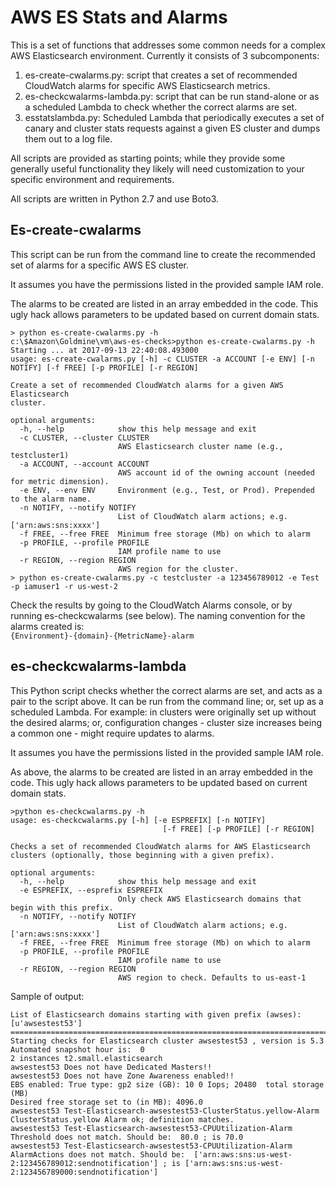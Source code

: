 
AWS ES Stats and Alarms
====================
This is a set of functions that addresses some common needs for a complex AWS Elasticsearch environment. Currently it consists of 3 subcomponents:

1. es-create-cwalarms.py: script that creates a set of recommended CloudWatch alarms for specific AWS Elasticsearch metrics.
2. es-checkcwalarms-lambda.py: script that can be run stand-alone or as a scheduled Lambda to check whether the correct alarms are set. 
3. esstatslambda.py: Scheduled Lambda that periodically executes a set of canary and cluster stats requests against a given ES cluster and dumps them out to a log file. 

All scripts are provided as starting points; while they provide some generally useful functionality they likely will need customization to your specific environment and requirements.

All scripts are written in Python 2.7 and use Boto3.

Es-create-cwalarms
-------
This script can be run from the command line to create the recommended set of alarms for a specific AWS ES cluster.

It assumes you have the permissions listed in the provided sample IAM role.

The alarms to be created are listed in an array embedded in the code. This ugly hack allows parameters to be updated based on current domain stats.
```
> python es-create-cwalarms.py -h
c:\$Amazon\Goldmine\vm\aws-es-checks>python es-create-cwalarms.py -h
Starting ... at 2017-09-13 22:40:08.493000
usage: es-create-cwalarms.py [-h] -c CLUSTER -a ACCOUNT [-e ENV] [-n NOTIFY] [-f FREE] [-p PROFILE] [-r REGION]

Create a set of recommended CloudWatch alarms for a given AWS Elasticsearch
cluster.

optional arguments:
  -h, --help            show this help message and exit
  -c CLUSTER, --cluster CLUSTER
                        AWS Elasticsearch cluster name (e.g., testcluster1)
  -a ACCOUNT, --account ACCOUNT
                        AWS account id of the owning account (needed for metric dimension).
  -e ENV, --env ENV     Environment (e.g., Test, or Prod). Prepended to the alarm name.
  -n NOTIFY, --notify NOTIFY
                        List of CloudWatch alarm actions; e.g. ['arn:aws:sns:xxxx']
  -f FREE, --free FREE  Minimum free storage (Mb) on which to alarm
  -p PROFILE, --profile PROFILE
                        IAM profile name to use
  -r REGION, --region REGION
                        AWS region for the cluster.
> python es-create-cwalarms.py -c testcluster -a 123456789012 -e Test -p iamuser1 -r us-west-2
```
Check the results by going to the CloudWatch Alarms console, or by running es-checkcwalarms (see below). The naming convention for the alarms created is:  
```{Environment}-{domain}-{MetricName}-alarm```

es-checkcwalarms-lambda
------
This Python script checks whether the correct alarms are set, and acts as a pair to the script above. It can be run from the command line; or, set up as a scheduled Lambda.  For example: in clusters were originally set up without the desired alarms; or, configuration changes - cluster size increases being a common one - might require updates to alarms.

It assumes you have the permissions listed in the provided sample IAM role.

As above, the alarms to be created are listed in an array embedded in the code. This ugly hack allows parameters to be updated based on current domain stats.
```
>python es-checkcwalarms.py -h
usage: es-checkcwalarms.py [-h] [-e ESPREFIX] [-n NOTIFY]
                                  [-f FREE] [-p PROFILE] [-r REGION]

Checks a set of recommended CloudWatch alarms for AWS Elasticsearch clusters (optionally, those beginning with a given prefix).

optional arguments:
  -h, --help            show this help message and exit
  -e ESPREFIX, --esprefix ESPREFIX
                        Only check AWS Elasticsearch domains that begin with this prefix.
  -n NOTIFY, --notify NOTIFY
                        List of CloudWatch alarm actions; e.g. ['arn:aws:sns:xxxx']
  -f FREE, --free FREE  Minimum free storage (Mb) on which to alarm
  -p PROFILE, --profile PROFILE
                        IAM profile name to use
  -r REGION, --region REGION
                        AWS region to check. Defaults to us-east-1
```
Sample of output: 
```
List of Elasticsearch domains starting with given prefix (awses): [u'awsestest53']
=======================================================================================================
Starting checks for Elasticsearch cluster awsestest53 , version is 5.3
Automated snapshot hour is:  0
2 instances t2.small.elasticsearch
awsestest53 Does not have Dedicated Masters!!
awsestest53 Does not have Zone Awareness enabled!!
EBS enabled: True type: gp2 size (GB): 10 0 Iops; 20480  total storage (MB)
Desired free storage set to (in MB): 4096.0
awsestest53 Test-Elasticsearch-awsestest53-ClusterStatus.yellow-Alarm ClusterStatus.yellow Alarm ok; definition matches.
awsestest53 Test-Elasticsearch-awsestest53-CPUUtilization-Alarm Threshold does not match. Should be:  80.0 ; is 70.0
awsestest53 Test-Elasticsearch-awsestest53-CPUUtilization-Alarm AlarmActions does not match. Should be:  ['arn:aws:sns:us-west-2:123456789012:sendnotification'] ; is ['arn:aws:sns:us-west-2:123456789000:sendnotification']

```

